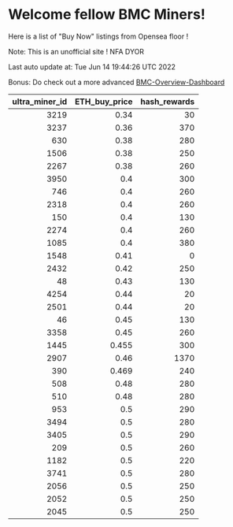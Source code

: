 # Welcome fellow BMC Miners!
Here is a list of "Buy Now" listings from Opensea floor !

Note: This is an unofficial site ! NFA DYOR

Last auto update at: Tue Jun 14 19:44:26 UTC 2022

Bonus: Do check out a more advanced [BMC-Overview-Dashboard](https://dune.com/defifunk/BMC-Overview-Dashboard)


|   ultra_miner_id |   ETH_buy_price |   hash_rewards |
|-----------------:|----------------:|---------------:|
|             3219 |           0.34  |             30 |
|             3237 |           0.36  |            370 |
|              630 |           0.38  |            280 |
|             1506 |           0.38  |            250 |
|             2267 |           0.38  |            260 |
|             3950 |           0.4   |            300 |
|              746 |           0.4   |            260 |
|             2318 |           0.4   |            260 |
|              150 |           0.4   |            130 |
|             2274 |           0.4   |            260 |
|             1085 |           0.4   |            380 |
|             1548 |           0.41  |              0 |
|             2432 |           0.42  |            250 |
|               48 |           0.43  |            130 |
|             4254 |           0.44  |             20 |
|             2501 |           0.44  |             20 |
|               46 |           0.45  |            130 |
|             3358 |           0.45  |            260 |
|             1445 |           0.455 |            300 |
|             2907 |           0.46  |           1370 |
|              390 |           0.469 |            240 |
|              508 |           0.48  |            280 |
|              510 |           0.48  |            280 |
|              953 |           0.5   |            290 |
|             3494 |           0.5   |            280 |
|             3405 |           0.5   |            290 |
|              209 |           0.5   |            260 |
|             1182 |           0.5   |            220 |
|             3741 |           0.5   |            280 |
|             2056 |           0.5   |            250 |
|             2052 |           0.5   |            250 |
|             2045 |           0.5   |            250 |